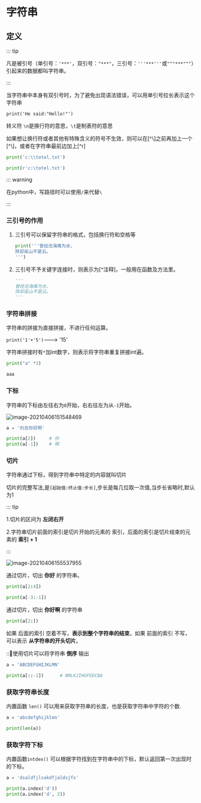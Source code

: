 # 字符串

## 定义

::: tip

凡是被引号（单引号：`'***'`，双引号：`"***"`，三引号：`'''***'''`或`"""***"""`）引起来的数据都叫字符串。

:::

当字符串中本身有双引号时，为了避免出现语法错误，可以用单引号拉长表示这个字符串

`print('He said:"Hello!"')`

转义符 `\n`是换行符的意思，`\t`是制表符的意思

如果想让换行符或者其他有特殊含义的符号不生效，则可以在[^\\]之前再加上一个[^\\]，或者在字符串最前边加上[^r]

```python
print('c:\\totel.txt')

print(r'c:\totel.txt')
```

::: warning

在python中，写路径时可以使用`/`来代替`\`

:::

### 三引号的作用

1.  三引号可以保留字符串的格式，包括换行符和空格等

    ```python
    print('''曾经沧海难为水，
    除却巫山不是云。
    ''')
    ```

2.  三引号不予关键字连接时，则表示为[^注释]，一般用在函数及方法里。

    ```python
    '''
    曾经沧海难为水，
    除却巫山不是云。
    '''
    ```

### 字符串拼接

字符串的拼接为直接拼接，不进行任何运算。

`print('1'+'5')`---> '15'

字符串拼接时有`*`加int数字，则表示将字符串重复拼接int遍。

```python
print("a" *3)

aaa
```

### 下标

字符串的下标由左往右为`0`开始，右右往左为从`-1`开始。

![image-20210406151548469](https://i.loli.net/2021/04/06/UrgiBsoLTnYVGuq.png)

```python
a = '刘总你好啊'

print(a[2])		# 你
print(a[-1])	# 啊
```

### 切片

字符串通过下标，得到字符串中特定的内容就叫切片

切片的完整写法,是`[起始值:终止值:步长]`,步长是每几位取一次值,当步长省略时,默认为1

::: tip

1.切片的区间为  **左闭右开**

2.字符串切片前面的索引是切片开始的元素的 索引，后面的索引是切片结束的元素的 **索引 + 1**

:::

![image-20210406155537955](https://i.loli.net/2021/04/06/HelpBRyYi5drV7u.png)

通过切片，切出 **你好** 的字符串。

```python
print(a[2:4])

print(a[-3:-1])
```

通过切片，切出 **你好啊** 的字符串

```python
print(a[2:])
```

如果 后面的索引 空着不写，**表示到整个字符串的结束**，如果 前面的索引 不写，可以表示 **从字符串的开头切片**。

:::walking:使用切片可以将字符串 **倒序** 输出

```python
a = 'ABCDEFGHIJKLMN'

print(a[::-1])		# NMLKJIHGFEDCBA
```



### 获取字符串长度

内置函数 `len()` 可以用来获取字符串的长度，也是获取字符串中字符的个数.

```python
a = 'abcdefghijklmn'

print(len(a))
```

### 获取字符下标

内置函数`intdex()` 可以根据字符找到在字符串中的下标，默认返回第一次出现时的下标。

```python
a = 'dsaldfjlsakdfjaldsjfx'

print(a.index('d'))
print(a.index('d', 2))
```

